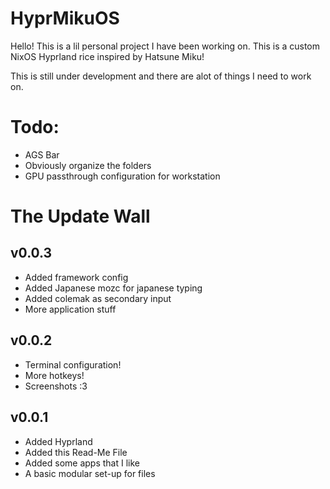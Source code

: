 # HyprMikuOS

Hello! This is a lil personal project I have been working on. This is a custom NixOS Hyprland rice inspired by Hatsune Miku!

This is still under development and there are alot of things I need to work on. 

# Todo:
- AGS Bar
- Obviously organize the folders
- GPU passthrough configuration for workstation

# The Update Wall

## v0.0.3
- Added framework config
- Added Japanese mozc for japanese typing
- Added colemak as secondary input
- More application stuff

## v0.0.2
- Terminal configuration!
- More hotkeys!
- Screenshots :3

## v0.0.1
- Added Hyprland
- Added this Read-Me File
- Added some apps that I like
- A basic modular set-up for files
